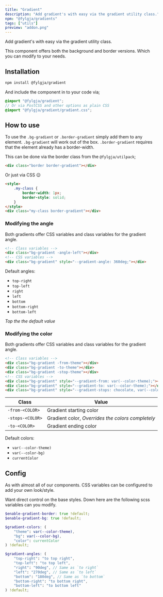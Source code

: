 ```yaml
---
title: "Gradient"
description: "Add gradient's with easy via the gradient utility class."
npm: "@fylgja/gradients"
tags: ["utils"]
preview: "addon.png"
---
```


Add gradient's with easy via the gradient utility class.

This component offers both the background and border versions.
Which you can modify to your needs.

## Installation

```bash
npm install @fylgja/gradient
```

And include the component in to your code via;

```scss
@import "@fylgja/gradient";
// Or via PostCSS and other options as plain CSS
@import "@fylgja/gradient/gradient.css";
```

## How to use

To use the `.bg-gradient` or `.border-gradient` simply add them to any element.
`.bg-gradient` will work out of the box.
`.border-gradient` requires that the element already has a border-width.

This can be done via the border class from the `@fylgja/utilpack`;

```html
<div class="border border-gradient"></div>
```

Or just via CSS 😉

```html
<style>
    .my-class {
        border-width: 1px;
        border-style: solid;
    }
</style>
<div class="my-class border-gradient"></div>
```

### Modifying the angle

Both gradients offer CSS variables and class variables for the gradient angle.

```html
<!-- Class variables -->
<div class="bg-gradient -angle-left"></div>
<!-- CSS variables -->
<div class="bg-gradient" style="--gradient-angle: 360deg;"></div>
```

Default angles:

- `top-right`
- `top-left`
- `right`
- `left`
- `bottom`
- `bottom-right`
- `bottom-left`

_Top the the default value_

### Modifying the color

Both gradients offer CSS variables and class variables for the gradient angle.

```html
<!-- Class variables -->
<div class="bg-gradient -from-theme"></div>
<div class="bg-gradient -to-theme"></div>
<div class="bg-gradient -stop-theme"></div>
<!-- CSS variables -->
<div class="bg-gradient" style="--gradient-from: var(--color-theme);"></div>
<div class="bg-gradient" style="--gradient-to: var(--color-theme);"></div>
<div class="bg-gradient" style="--gradient-stops: chocolate, var(--color-theme), rebeccapurple;"></div>
```

| Class            | Value                                             |
| ---------------- | ------------------------------------------------- |
| `-from-<COLOR>`  | Gradient starting color                           |
| `-stops-<COLOR>` | Gradient color, _Overrides the colors completely_ |
| `-to-<COLOR>`    | Gradient ending color                             |

Default colors:

- `var(--color-theme)`
- `var(--color-bg)`
- `currentColor`

## Config

As with almost all of our components.
CSS variables can be configured to add your own look/style.

Want direct control on the base styles.
Down here are the following scss variables can you modify.

```scss
$enable-gradient-border: true !default;
$enable-gradient-bg: true !default;

$gradient-colors: (
    "theme": var(--color-theme),
    "bg": var(--color-bg),
    "color": currentColor
) !default;

$gradient-angles: (
    "top-right": "to top right",
    "top-left": "to top left",
    "right": "90deg", // Same as `to right`
    "left": "270deg", // Same as `to left`
    "bottom": "180deg", // Same as `to bottom`
    "bottom-right": "to bottom right",
    "bottom-left": "to bottom left"
) !default;
```
